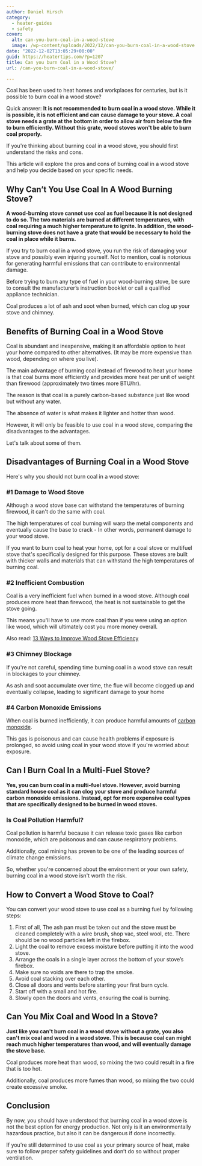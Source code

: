 ```yaml
---
author: Daniel Hirsch
category:
  - heater-guides
  - safety
cover:
  alt: can-you-burn-coal-in-a-wood-stove
  image: /wp-content/uploads/2022/12/can-you-burn-coal-in-a-wood-stove.jpg
date: "2022-12-02T13:05:29+00:00"
guid: https://heatertips.com/?p=1207
title: Can you burn Coal in a Wood Stove?
url: /can-you-burn-coal-in-a-wood-stove/

---
```

Coal has been used to heat homes and workplaces for centuries, but is it possible to burn coal in a wood stove?

Quick answer: **It is not recommended to burn coal in a wood stove. While it is possible, it is not efficient and can cause damage to your stove. A coal stove needs a grate at the bottom in order to allow air from below the fire to burn efficiently. Without this grate, wood stoves won't be able to burn coal properly.**

If you're thinking about burning coal in a wood stove, you should first understand the risks and cons.

This article will explore the pros and cons of burning coal in a wood stove and help you decide based on your specific needs.

## Why Can’t You Use Coal In A Wood Burning Stove?

**A wood-burning stove cannot use coal as fuel because it is not designed to do so. The two materials are burned at different temperatures, with coal requiring a much higher temperature to ignite. In addition, the wood-burning stove does not have a grate that would be necessary to hold the coal in place while it burns.**

If you try to burn coal in a wood stove, you run the risk of damaging your stove and possibly even injuring yourself. Not to mention, coal is notorious for generating harmful emissions that can contribute to environmental damage.

Before trying to burn any type of fuel in your wood-burning stove, be sure to consult the manufacturer’s instruction booklet or call a qualified appliance technician.

Coal produces a lot of ash and soot when burned, which can clog up your stove and chimney.

## Benefits of Burning Coal in a Wood Stove

Coal is abundant and inexpensive, making it an affordable option to heat your home compared to other alternatives. (It may be more expensive than wood, depending on where you live).

The main advantage of burning coal instead of firewood to heat your home is that coal burns more efficiently and provides more heat per unit of weight than firewood (approximately two times more BTU/hr).

The reason is that coal is a purely carbon-based substance just like wood but without any water.

The absence of water is what makes it lighter and hotter than wood.

However, it will only be feasible to use coal in a wood stove, comparing the disadvantages to the advantages.

Let's talk about some of them.

## Disadvantages of Burning Coal in a Wood Stove

Here's why you should not burn coal in a wood stove:

### \#1 Damage to Wood Stove

Although a wood stove base can withstand the temperatures of burning firewood, it can't do the same with coal.

The high temperatures of coal burning will warp the metal components and eventually cause the base to crack - In other words, permanent damage to your wood stove.

If you want to burn coal to heat your home, opt for a coal stove or multifuel stove that's specifically designed for this purpose. These stoves are built with thicker walls and materials that can withstand the high temperatures of burning coal.

### \#2 Inefficient Combustion

Coal is a very inefficient fuel when burned in a wood stove. Although coal produces more heat than firewood, the heat is not sustainable to get the stove going.

This means you'll have to use more coal than if you were using an option like wood, which will ultimately cost you more money overall.

Also read: [13 Ways to Improve Wood Stove Efficiency](/how-to-improve-wood-stove-efficiency/)

### \#3 Chimney Blockage

If you're not careful, spending time burning coal in a wood stove can result in blockages to your chimney.

As ash and soot accumulate over time, the flue will become clogged up and eventually collapse, leading to significant damage to your home

### \#4 Carbon Monoxide Emissions

When coal is burned inefficiently, it can produce harmful amounts of [carbon monoxide](/portable-air-conditioner-carbon-monoxide/).

This gas is poisonous and can cause health problems if exposure is prolonged, so avoid using coal in your wood stove if you're worried about exposure.

## Can I Burn Coal In a Multi-Fuel Stove?

**Yes, you can burn coal in a multi-fuel stove. However, avoid burning standard house coal as it can clog your stove and produce harmful carbon monoxide emissions. Instead, opt for more expensive coal types that are specifically designed to be burned in wood stoves.**

### Is Coal Pollution Harmful?

Coal pollution is harmful because it can release toxic gases like carbon monoxide, which are poisonous and can cause respiratory problems.

Additionally, coal mining has proven to be one of the leading sources of climate change emissions.

So, whether you're concerned about the environment or your own safety, burning coal in a wood stove isn't worth the risk.

## How to Convert a Wood Stove to Coal?

You can convert your wood stove to use coal as a burning fuel by following steps:

1. First of all, The ash pan must be taken out and the stove must be cleaned completely with a wire brush, shop vac, steel wool, etc. There should be no wood particles left in the firebox.
1. Light the coal to remove excess moisture before putting it into the wood stove.
1. Arrange the coals in a single layer across the bottom of your stove’s firebox.
1. Make sure no voids are there to trap the smoke.
1. Avoid coal stacking over each other.
1. Close all doors and vents before starting your first burn cycle.
1. Start off with a small and hot fire.
1. Slowly open the doors and vents, ensuring the coal is burning.

## Can You Mix Coal and Wood In a Stove?

**Just like you can't burn coal in a wood stove without a grate, you also can't mix coal and wood in a wood stove. This is because coal can might reach much higher temperatures than wood, and will eventually damage the stove base.**

Coal produces more heat than wood, so mixing the two could result in a fire that is too hot.

Additionally, coal produces more fumes than wood, so mixing the two could create excessive smoke.

## Conclusion

By now, you should have understood that burning coal in a wood stove is not the best option for energy production. Not only is it an environmentally hazardous practice, but also it can be dangerous if done incorrectly.

If you're still determined to use coal as your primary source of heat, make sure to follow proper safety guidelines and don’t do so without proper ventilation.
